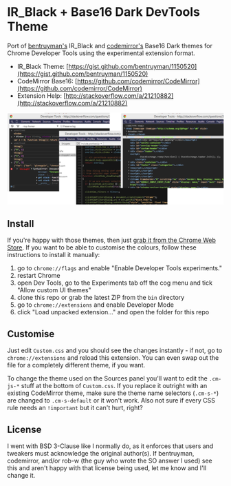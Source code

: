 IR_Black + Base16 Dark DevTools Theme
================================

Port of [bentruyman's](https://github.com/bentruyman) IR_Black and [codemirror's](https://github.com/codemirror) Base16 Dark themes for Chrome Developer Tools using the experimental extension format.

* IR_Black Theme: [https://gist.github.com/bentruyman/1150520](https://gist.github.com/bentruyman/1150520)
* CodeMirror Base16: [https://github.com/codemirror/CodeMirror](https://github.com/codemirror/CodeMirror)
* Extension Help: [http://stackoverflow.com/a/21210882](http://stackoverflow.com/a/21210882)

![Screenshot](img/screenshot.png)

## Install ##

If you're happy with those themes, then just [grab it from the Chrome Web Store](https://chrome.google.com/webstore/detail/irblack-base16-devtools-t/ocgjhemmdfeacaddbpdanlkopoefobif?hl=en&gl=GB). If you want to be able to customise the colours, follow these instructions to install it manually:

1. go to `chrome://flags` and enable "Enable Developer Tools experiments."
2. restart Chrome
3. open Dev Tools, go to the Experiments tab off the cog menu and tick "Allow custom UI themes"
4. clone this repo or grab the latest ZIP from the `bin` directory
5. go to `chrome://extensions` and enable Developer Mode
6. click "Load unpacked extension..." and open the folder for this repo

## Customise ##

Just edit `Custom.css` and you should see the changes instantly - if not, go to `chrome://extensions` and reload this extension. You can even swap out the file for a completely different theme, if you want.

To change the theme used on the Sources panel you'll want to edit the `.cm-js-*` stuff at the bottom of `Custom.css`. If you replace it outright with an existing CodeMirror theme, make sure the theme name selectors (`.cm-s-*`) are changed to `.cm-s-default` or it won't work. Also not sure if every CSS rule needs an `!important` but it can't hurt, right?

## License ##

I went with BSD 3-Clause like I normally do, as it enforces that users and tweakers must acknowledge the original author(s). If bentruyman, codemirror, and/or rob-w (the guy who wrote the SO answer I used) see this and aren't happy with that license being used, let me know and I'll change it.
